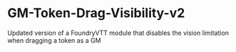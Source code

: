# GM-Token-Drag-Visibility-v2
Updated version of a FoundryVTT module that disables the vision limitation when dragging a token as a GM
